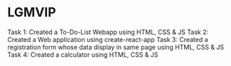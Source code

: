 # LGMVIP
Task 1: Created a To-Do-List Webapp using HTML, CSS & JS 
Task 2: Created a Web application using create-react-app
Task 3: Created a registration form whose data display in same page using HTML, CSS & JS
Task 4: Created a calculator using HTML, CSS & JS
